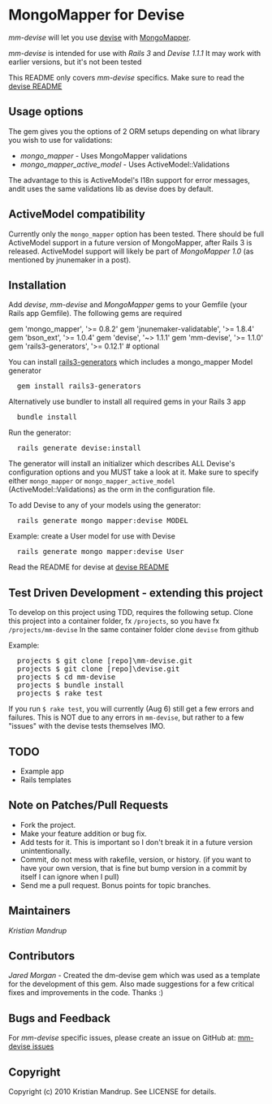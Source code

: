 # MongoMapper for Devise

*mm-devise* will let you use [devise](http://github.com/plataformatec/devise) with [MongoMapper](http://github.com/jnunemaker/mongomapper). 

*mm-devise* is intended for use with *Rails 3* and *Devise 1.1.1* It may work with earlier versions, but it's not been tested

This README only covers *mm-devise* specifics. Make sure to read the [devise README](http://github.com/plataformatec/devise/blob/master/README.rdoc)

## Usage options

The gem gives you the options of 2 ORM setups depending on what library you wish to use for validations:   

* *mongo_mapper* - Uses MongoMapper validations 
* *mongo_mapper_active_model* - Uses ActiveModel::Validations

The advantage to this is ActiveModel's I18n support for error messages, andit uses the same validations lib as devise does by default.

## ActiveModel compatibility 

Currently only the <code>mongo_mapper</code> option has been tested. 
There should be full ActiveModel support in a future version of MongoMapper, after Rails 3 is released.
ActiveModel support will likely be part of *MongoMapper 1.0* (as mentioned by jnunemaker in a post).

## Installation

Add *devise*, *mm-devise* and *MongoMapper* gems to your Gemfile (your Rails app Gemfile). The following gems are required

  gem 'mongo_mapper',           '>= 0.8.2'
  gem 'jnunemaker-validatable', '>= 1.8.4'
  gem 'bson_ext',               '>= 1.0.4'
  gem 'devise',                 '~> 1.1.1'
  gem 'mm-devise',              '>= 1.1.0'
  gem 'rails3-generators',      '>= 0.12.1' # optional

You can install [rails3-generators](http://github.com/indirect/rails3-generators) which includes a mongo_mapper Model generator

<pre>  gem install rails3-generators</pre>
  
Alternatively use bundler to install all required gems in your Rails 3 app 

<pre>  bundle install</pre>

Run the generator:

<pre>  rails generate devise:install</pre>

The generator will install an initializer which describes ALL Devise's
configuration options and you MUST take a look at it. Make sure to specify
either <code>mongo_mapper</code> or <code>mongo_mapper_active_model</code> (ActiveModel::Validations) 
as the orm in the configuration file.

To add Devise to any of your models using the generator:

<pre>  rails generate mongo_mapper:devise MODEL</pre>  

Example: create a User model for use with Devise  

<pre>  rails generate mongo_mapper:devise User</pre>

Read the README for devise at [devise README](http://github.com/plataformatec/devise/blob/master/README.rdoc)

## Test Driven Development - extending this project

To develop on this project using TDD, requires the following setup.
Clone this project into a container folder, fx <code>/projects</code>, so you have fx <code>/projects/mm-devise</code>
In the same container folder clone <code>devise</code> from github

Example:

<pre>  projects $ git clone [repo]\mm-devise.git
  projects $ git clone [repo]\devise.git 
  projects $ cd mm-devise
  projects $ bundle install
  projects $ rake test</pre>

If you run <code>$ rake test</code>, you will currently (Aug 6) still get a few errors and failures.
This is NOT due to any errors in <code>mm-devise</code>, but rather to a few "issues" with the devise tests themselves IMO. 

## TODO

* Example app
* Rails templates

## Note on Patches/Pull Requests
 
* Fork the project.
* Make your feature addition or bug fix.
* Add tests for it. This is important so I don't break it in a
  future version unintentionally.
* Commit, do not mess with rakefile, version, or history.
  (if you want to have your own version, that is fine but bump version in a commit by itself I can ignore when I pull)
* Send me a pull request. Bonus points for topic branches.

## Maintainers

*Kristian Mandrup*

## Contributors

*Jared Morgan* - Created the dm-devise gem which was used as a template for the development of this gem.
Also made suggestions for a few critical fixes and improvements in the code. Thanks :)

## Bugs and Feedback

For *mm-devise* specific issues, please create an issue on GitHub at: [mm-devise issues](http://github.com/kristianmandrup/mm-devise/issues)

## Copyright

Copyright (c) 2010 Kristian Mandrup. See LICENSE for details.


